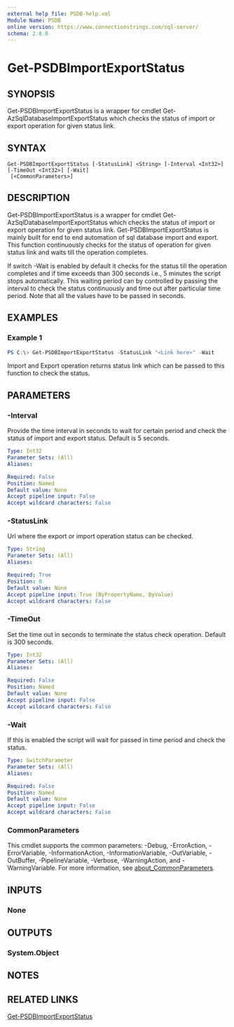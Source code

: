 ```yaml
---
external help file: PSDB-help.xml
Module Name: PSDB
online version: https://www.connectionstrings.com/sql-server/
schema: 2.0.0
---
```


# Get-PSDBImportExportStatus

## SYNOPSIS

Get-PSDBImportExportStatus is a wrapper for cmdlet Get-AzSqlDatabaseImportExportStatus which checks the status of import or export operation for given status link.

## SYNTAX

```
Get-PSDBImportExportStatus [-StatusLink] <String> [-Interval <Int32>] [-TimeOut <Int32>] [-Wait]
 [<CommonParameters>]
```

## DESCRIPTION

Get-PSDBImportExportStatus is a wrapper for cmdlet Get-AzSqlDatabaseImportExportStatus which checks the status of import or export operation for given status link.
Get-PSDBImportExportStatus is mainly built for end to end automation of sql database import and export. This function continuously checks for the status of operation for given status link and waits till the operation completes.

If switch -Wait is enabled by default it checks for the status till the operation completes and if time exceeds than 300 seconds i.e., 5 minutes the script stops automatically. This waiting period can by controlled by passing the interval to check the status continuously and time out after particular time period. Note that all the values have to be passed in seconds.

## EXAMPLES

### Example 1

```powershell
PS C:\> Get-PSDBImportExportStatus -StatusLink "<Link here>" -Wait
```

Import and Export operation returns status link which can be passed to this function to check the status.

## PARAMETERS

### -Interval

Provide the time interval in seconds to wait for certain period and check the status of import and export status. Default is 5 seconds.

```yaml
Type: Int32
Parameter Sets: (All)
Aliases:

Required: False
Position: Named
Default value: None
Accept pipeline input: False
Accept wildcard characters: False
```

### -StatusLink

Url where the export or import operation status can be checked.

```yaml
Type: String
Parameter Sets: (All)
Aliases:

Required: True
Position: 0
Default value: None
Accept pipeline input: True (ByPropertyName, ByValue)
Accept wildcard characters: False
```

### -TimeOut

Set the time out in seconds to terminate the status check operation. Default is 300 seconds.

```yaml
Type: Int32
Parameter Sets: (All)
Aliases:

Required: False
Position: Named
Default value: None
Accept pipeline input: False
Accept wildcard characters: False
```

### -Wait

If this is enabled the script will wait for passed in time period and check the status.

```yaml
Type: SwitchParameter
Parameter Sets: (All)
Aliases:

Required: False
Position: Named
Default value: None
Accept pipeline input: False
Accept wildcard characters: False
```

### CommonParameters
This cmdlet supports the common parameters: -Debug, -ErrorAction, -ErrorVariable, -InformationAction, -InformationVariable, -OutVariable, -OutBuffer, -PipelineVariable, -Verbose, -WarningAction, and -WarningVariable. For more information, see [about_CommonParameters](http://go.microsoft.com/fwlink/?LinkID=113216).

## INPUTS

### None

## OUTPUTS

### System.Object

## NOTES

## RELATED LINKS

[Get-PSDBImportExportStatus](https://github.com/hkarthik7/PSDB/blob/master/docs/Get-PSDBImportExportStatus.md)